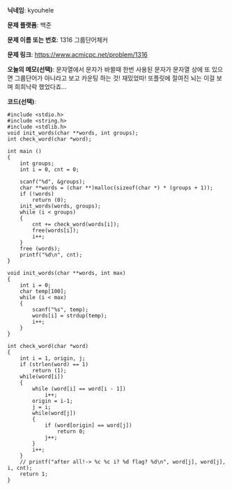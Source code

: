**닉네임**: kyouhele

**문제 플랫폼**: 백준

**문제 이름 또는 번호**: 1316 그룹단어체커

**문제 링크**: https://www.acmicpc.net/problem/1316

**오늘의 메모(선택)**: 문자열에서 문자가 바뀔때 한번 사용된 문자가 문자열 상에 또 있으면 그룹단어가 아니라고 보고 카운팅 하는 것! 재밌었따! 또플릿에 절여진 뇌는 이걸 보며 희희낙락 했었다죠...

**코드(선택)**:

```
#include <stdio.h>
#include <string.h>
#include <stdlib.h>
void init_words(char **words, int groups);
int check_word(char *word);

int main ()
{
	int groups;
	int i = 0, cnt = 0;
	
	scanf("%d", &groups);
	char **words = (char **)malloc(sizeof(char *) * (groups + 1));
	if (!words)
		return (0);
	init_words(words, groups);
	while (i < groups)
	{
		cnt += check_word(words[i]);
		free(words[i]);
		i++;
	}
	free (words);
	printf("%d\n", cnt);
}

void init_words(char **words, int max)
{
	int i = 0;
	char temp[100];
	while (i < max)
	{
		scanf("%s", temp);
		words[i] = strdup(temp);
		i++;
	}
}

int check_word(char *word)
{
	int i = 1, origin, j;
	if (strlen(word) == 1)
		return (1);
	while(word[i])
	{
		while (word[i] == word[i - 1])
			i++;
		origin = i-1;
		j = i;
		while(word[j])
		{
			if (word[origin] == word[j])
				return 0;
			j++;
		}
		i++;
	}
	// printf("after all!-> %c %c i? %d flag? %d\n", word[j], word[j], i, cnt);
	return 1;
}
```
